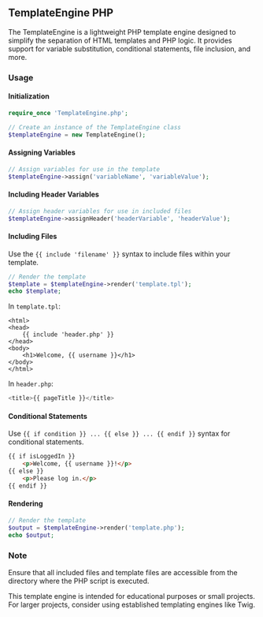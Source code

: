 ## TemplateEngine PHP

The TemplateEngine is a lightweight PHP template engine designed to simplify the separation of HTML templates and PHP logic. It provides support for variable substitution, conditional statements, file inclusion, and more.

### Usage

#### Initialization

```php
require_once 'TemplateEngine.php';

// Create an instance of the TemplateEngine class
$templateEngine = new TemplateEngine();
```

#### Assigning Variables

```php
// Assign variables for use in the template
$templateEngine->assign('variableName', 'variableValue');
```

#### Including Header Variables

```php
// Assign header variables for use in included files
$templateEngine->assignHeader('headerVariable', 'headerValue');
```

#### Including Files

Use the `{{ include 'filename' }}` syntax to include files within your template.

```php
// Render the template
$template = $templateEngine->render('template.tpl');
echo $template;
```

In `template.tpl`:

```tpl
<html>
<head>
    {{ include 'header.php' }}
</head>
<body>
    <h1>Welcome, {{ username }}</h1>
</body>
</html>
```

In `header.php`:

```php
<title>{{ pageTitle }}</title>
```

#### Conditional Statements

Use `{{ if condition }} ... {{ else }} ... {{ endif }}` syntax for conditional statements.

```html
{{ if isLoggedIn }}
    <p>Welcome, {{ username }}!</p>
{{ else }}
    <p>Please log in.</p>
{{ endif }}
```

#### Rendering

```php
// Render the template
$output = $templateEngine->render('template.php');
echo $output;
```

### Note

Ensure that all included files and template files are accessible from the directory where the PHP script is executed.

This template engine is intended for educational purposes or small projects. For larger projects, consider using established templating engines like Twig.
